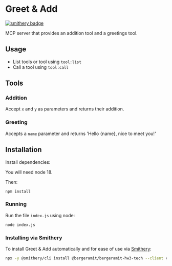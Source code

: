 # Greet & Add
[![smithery badge](https://smithery.ai/badge/@bergeramit/bergeramit-hw3-tech)](https://smithery.ai/server/@bergeramit/bergeramit-hw3-tech)

MCP server that provides an addition tool and a greetings tool.

## Usage

 - List tools or tool using `tool:list`
 - Call a tool using `tool:call`

## Tools

### Addition

Accept `x` and `y` as parameters and returns their addition.

### Greeting

Accepts a `name` parameter and returns 'Hello {name}, nice to meet you!'

## Installation

Install dependencies:

You will need node 18.

Then:

`npm install`

### Running

Run the file `index.js` using node:

```
node index.js
```

### Installing via Smithery

To install Greet & Add automatically and for ease of use via [Smithery](https://smithery.ai/server/@bergeramit/bergeramit-hw3-tech):

```bash
npx -y @smithery/cli install @bergeramit/bergeramit-hw3-tech --client claude
```
